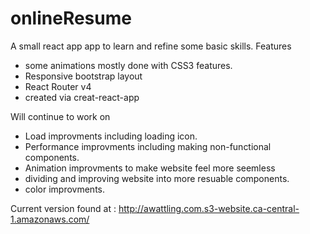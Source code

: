 # onlineResume

A small react app app to learn and refine some basic skills. 
Features
- some animations mostly done with CSS3 features. 
- Responsive bootstrap layout
- React Router v4
- created via creat-react-app

Will continue to work on
- Load improvments including loading icon. 
- Performance improvments including making non-functional components.
- Animation improvments to make website feel more seemless
- dividing and improving website into more resuable components. 
- color improvments. 

Current version found at : http://awattling.com.s3-website.ca-central-1.amazonaws.com/

